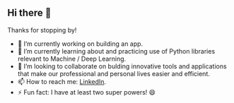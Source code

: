 ## Hi there 👋

Thanks for stopping by!

- 🔭 I’m currently working on building an app.
- 🌱 I’m currently learning about and practicing use of Python libraries relevant to Machine / Deep Learning.
- 👯 I’m looking to collaborate on bulding innovative tools and applications that make our professional and personal lives easier and efficient.
- 📫 How to reach me: [LinkedIn](https://www.linkedin.com/in/anuksandhu/).
- ⚡ Fun fact: I have at least two super powers! 😄
